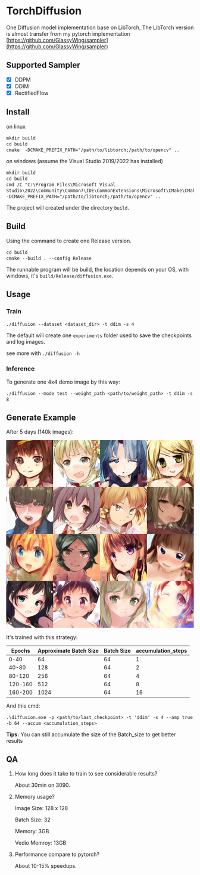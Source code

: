 # TorchDiffusion

One Diffusion model implementation base on LibTorch, The LibTorch version is almost transfer from my pytorch
implementation
[https://github.com/GlassyWing/sampler](https://github.com/GlassyWing/sampler)

## Supported Sampler

- [x] DDPM
- [x] DDIM
- [x] RectifiedFlow

## Install

on linux

```
mkdir build
cd build
cmake  -DCMAKE_PREFIX_PATH="/path/to/libtorch;/path/to/opencv" ..
```

on windows (assume the Visual Studio 2019/2022 has installed)

```
mkdir build
cd build
cmd /C "C:\Program Files\Microsoft Visual Studio\2022\Community\Common7\IDE\CommonExtensions\Microsoft\CMake\CMake\bin\cmake"  -DCMAKE_PREFIX_PATH="/path/to/libtorch;/path/to/opencv" ..
```

The project will created under the directory `build`.

## Build

Using the command to create one Release version.

```
cd build
cmake --build . --config Release
```

The runnable program will be build, the location depends on your OS, with windows, it's `build/Release/diffusion.exe`.



## Usage

### Train

```
./diffusion --dataset <dataset_dir> -t ddim -s 4
```

The default will create one `experiments` folder used to save the checkpoints and log images.

see more with `./diffusion -h`

### Inference

To generate one 4x4 demo image by this way:

```
./diffusion --mode test --weight_path <path/to/weight_path> -t ddim -s 8
```

## Generate Example


After 5 days (140k images):

<img src="./assets/bs_1024_epoch_91.png">

It's trained with this strategy:



| Epochs  | Approximate Batch Size | Batch Size | accumulation_steps |
|---------|------------------------|------------|--------------------|
| 0-40    | 64                     | 64         | 1                  |
| 40-80   | 128                    | 64         | 2                  |
| 80-120  | 256                    | 64         | 4                  |
| 120-160 | 512                    | 64         | 8                  |
| 160-200 | 1024                   | 64         | 16                 |

And this cmd:

```shell
.\diffusion.exe -p <path/to/last_checkpoint> -t 'ddim' -s 4 --amp true -b 64 --accum <accumulation_steps>
```

**Tips:** You can still accumulate the size of the Batch_size to get better results
## QA

1. How long does it take to train to see considerable results?

   About 30min on 3090.

2. Memory usage?

   Image Size: 128 x 128

   Batch Size: 32

   Memory: 3GB

   Vedio Memroy: 13GB

3. Performance compare to pytorch?

   About 10-15% speedups.